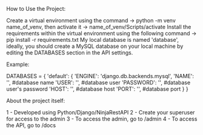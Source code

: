 How to Use the Project:

Create a virtual environment using the command -> python -m venv name_of_venv, then activate it -> name_of_venv/Scripts/activate
Install the requirements within the virtual environment using the following command -> pip install -r requirements.txt
My local database is named 'database', ideally, you should create a MySQL database on your local machine by editing the DATABASES section in the API settings.

Example:

DATABASES = {
    'default': {
        'ENGINE': 'django.db.backends.mysql',
        'NAME': '', #database name
        'USER': '', #database user
        'PASSWORD': '', #database user's password
        'HOST': '', #database host
        'PORT': '', #database port
    }
}

About the project itself:

1 - Developed using Python/Django/NinjaRestAPI
2 - Create your superuser for access to the admin
3 - To access the admin, go to /admin
4 - To access the API, go to /docs
